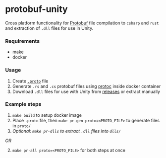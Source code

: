 # protobuf-unity

Cross platform functionality for [Protobuf](https://developers.google.com/protocol-buffers) file compilation to `csharp` and `rust` and extraction of `.dll` files for use in Unity.

### Requirements

- make
- docker

### Usage

1. Create [`.proto`](https://developers.google.com/protocol-buffers/docs/) file
2. Generate `.rs` and `.cs` protobuf files using [protoc](https://github.com/protocolbuffers/protobuf/releases/tag/v3.14.0) inside docker container
3. Download `.dll` files for use with Unity from [releases]() or extract manually

### Example steps

1. `make build` to setup docker image
2. Place `.proto` file, then `make pr-gen proto=<PROTO_FILE>` to generate files in `proto/`
3. _Optional: `make pr-dlls` to extract `.dll` files into `dlls/`_

_OR_

2. `make pr-all proto=<PROTO_FILE>` for both steps at once
